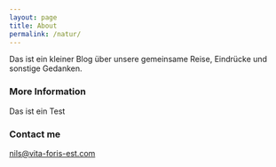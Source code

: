 ```yaml
---
layout: page
title: About
permalink: /natur/
---
```

Das ist ein kleiner Blog über unsere gemeinsame Reise, Eindrücke und sonstige Gedanken.

### More Information

Das ist ein Test
### Contact me

[nils@vita-foris-est.com](mailto:nils@vita-foris-est.com)

